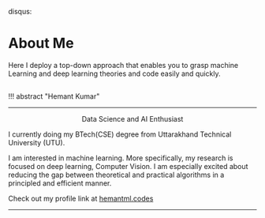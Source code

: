 disqus:

# About Me

Here I deploy a top-down approach that enables you to grasp machine Learning and deep learning theories and code easily and quickly. 



## 

!!! abstract "Hemant Kumar"

---

<center>Data Science and AI Enthusiast </center>

I currently doing my BTech(CSE) degree from Uttarakhand Technical University (UTU).

I am interested in machine learning. More specifically, my research is focused on deep learning, Computer Vision. I am especially excited about reducing the gap between theoretical and practical algorithms in a principled and efficient manner.

Check out my profile link at [hemantml.codes](https://hemantml.codes/)

---


